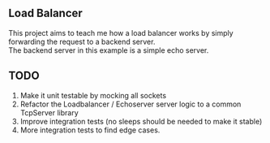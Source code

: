 ## Load Balancer

This project aims to teach me how a load balancer works by simply forwarding the request to a backend server.<br>
The backend server in this example is a simple echo server.<br>

## TODO
1. Make it unit testable by mocking all sockets
2. Refactor the Loadbalancer / Echoserver server logic to a common TcpServer library
3. Improve integration tests (no sleeps should be needed to make it stable)
4. More integration tests to find edge cases.
